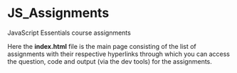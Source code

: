 # JS_Assignments
JavaScript Essentials course assignments 

Here the **index.html** file is the main page consisting of the list of assignments with their respective hyperlinks through which you can access the question, code and output (via the dev tools) for the assignments.
